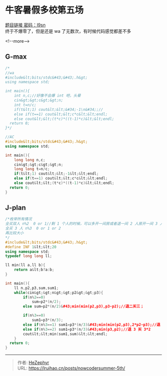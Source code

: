 # 牛客暑假多校第五场


[题目链接 密码：l9sn](https://pan.baidu.com/s/1VP9Wn0OF4SVaqEVwpNralA)  
终于不爆零了，但是还是 wa 了无数次，有时候代码感觉都差不多

&lt;!--more--&gt;

## G-max

```cpp
/*
//wa
#include&lt;bits/stdc&#43;&#43;.h&gt;
using namespace std;

int main(){
    int n,c;//好像不会爆 int 吧，头晕
    cin&gt;&gt;c&gt;&gt;n;
    int t=n/c;
    if(t&lt;1) cout&lt;&lt;&#34;-1\n&#34;;//
    else if(t==1) cout&lt;&lt;c*c&lt;&lt;endl;
    else cout&lt;&lt;(t*c)*((t-1)*c)&lt;&lt;endl;
  return 0;
}*/

//AC
#include&lt;bits/stdc&#43;&#43;.h&gt;
using namespace std;

int main(){
    long long n,c;
    cin&gt;&gt;c&gt;&gt;n;
    long long t=n/c;
    if(t&lt;1) cout&lt;&lt;-1&lt;&lt;endl;
    else if(t==1) cout&lt;&lt;c*c&lt;&lt;endl;
    else cout&lt;&lt;(t*c)*((t-1)*c)&lt;&lt;endl;
  return 0;
}

```

## J-plan

```cpp
/*枚举所有情况
全买双人 n%2  0 or 1//剩 1 个人的时候，可以多开一间房或者退一间 2 人房开一间 3 人房
全买 3 人 n%3  0 or 1 or 2
再比较大小
*/
#include&lt;bits/stdc&#43;&#43;.h&gt;
#define INF 1&lt;&lt;20
using namespace std;
typedef long long ll;

ll min(ll a,ll b){
    return a&lt;b?a:b;
}

int main(){
    ll n,p2,p3,sum,sum1;
    while(cin&gt;&gt;n&gt;&gt;p2&gt;&gt;p3){
        if(n%2==0)
            sum=p2*(n/2);
        else sum=p2*(n/2)&#43;min(min(p2,p3),p3-p2);//退二买三；

        if(n%3==0)
            sum1=p3*(n/3);
        else if(n%3==1) sum1=p3*(n/3)&#43;min(min(p2,p3),2*p2-p3);//退 3 买 2*2
        else if(n%3==2) sum1=p3*(n/3)&#43;min(p3,p2);//退 3 买 3*2
        cout&lt;&lt;min(sum1,sum)&lt;&lt;endl;
    }
  return 0;
}
```


---

> 作者: [HeZephyr](https://github.com/HeZephyr)  
> URL: https://lruihao.cn/posts/nowcodersummer-5th/  


